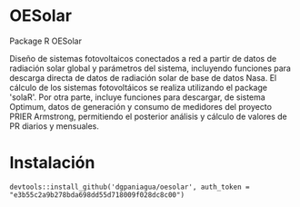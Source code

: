 # OESolar
Package R OESolar

Diseño de sistemas fotovoltaicos conectados a red a partir de datos de radiación solar global y parámetros del sistema, incluyendo funciones para descarga directa de datos de radiación solar de base de datos Nasa. El cálculo de los sistemas fotovoltáicos se realiza utilizando el package 'solaR'. Por otra parte, incluye funciones para descargar, de sistema Optimum, datos de generación y consumo de medidores del proyecto PRIER Armstrong, permitiendo el posterior análisis y cálculo de valores de PR diarios y mensuales.

# Instalación
```{r}
devtools::install_github('dgpaniagua/oesolar', auth_token = "e3b55c2a9b278bda698dd55d718009f028dc8c00")
```